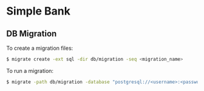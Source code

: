 # Simple Bank

## DB Migration

To create a migration files:
```bash
$ migrate create -ext sql -dir db/migration -seq <migration_name>
```

To run a migration:
```bash
$ migrate -path db/migration -database "postgresql://<username>:<password>@<host>:<port>/<db_name>?sslmode=disable" -verbose up
```